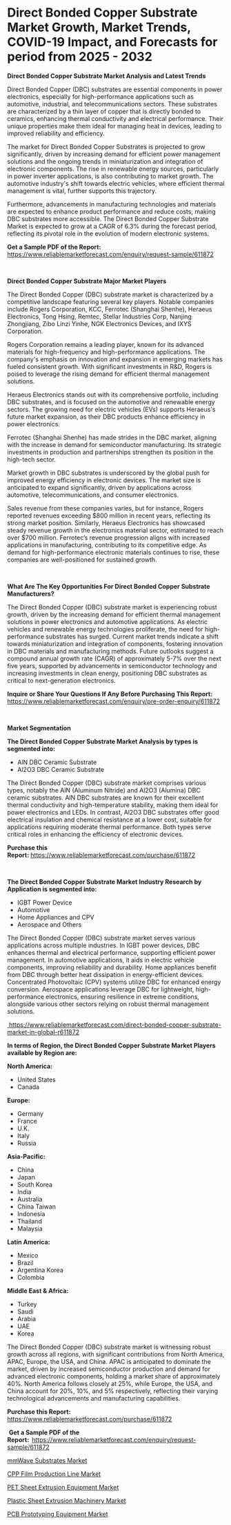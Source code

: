 <p><h1>Direct Bonded Copper Substrate Market Growth, Market Trends, COVID-19 Impact, and Forecasts for period from 2025 - 2032</h1></p><p><strong>Direct Bonded Copper Substrate Market Analysis and Latest Trends</strong></p>
<p><p>Direct Bonded Copper (DBC) substrates are essential components in power electronics, especially for high-performance applications such as automotive, industrial, and telecommunications sectors. These substrates are characterized by a thin layer of copper that is directly bonded to ceramics, enhancing thermal conductivity and electrical performance. Their unique properties make them ideal for managing heat in devices, leading to improved reliability and efficiency.</p><p>The market for Direct Bonded Copper Substrates is projected to grow significantly, driven by increasing demand for efficient power management solutions and the ongoing trends in miniaturization and integration of electronic components. The rise in renewable energy sources, particularly in power inverter applications, is also contributing to market growth. The automotive industry's shift towards electric vehicles, where efficient thermal management is vital, further supports this trajectory.</p><p>Furthermore, advancements in manufacturing technologies and materials are expected to enhance product performance and reduce costs, making DBC substrates more accessible. The Direct Bonded Copper Substrate Market is expected to grow at a CAGR of 6.3% during the forecast period, reflecting its pivotal role in the evolution of modern electronic systems.</p></p>
<p><strong>Get a Sample PDF of the Report:&nbsp;</strong> <a href="https://www.reliablemarketforecast.com/enquiry/request-sample/611872?utm_campaign=1170&utm_medium=2&utm_source=Github&utm_content=ia&utm_term=23032025&utm_id=direct-bonded-copper-substrate">https://www.reliablemarketforecast.com/enquiry/request-sample/611872</a></p>
<p>&nbsp;</p>
<p><strong>Direct Bonded Copper Substrate Major Market Players</strong></p>
<p><p>The Direct Bonded Copper (DBC) substrate market is characterized by a competitive landscape featuring several key players. Notable companies include Rogers Corporation, KCC, Ferrotec (Shanghai Shenhe), Heraeus Electronics, Tong Hsing, Remtec, Stellar Industries Corp, Nanjing Zhongjiang, Zibo Linzi Yinhe, NGK Electronics Devices, and IXYS Corporation. </p><p>Rogers Corporation remains a leading player, known for its advanced materials for high-frequency and high-performance applications. The company's emphasis on innovation and expansion in emerging markets has fueled consistent growth. With significant investments in R&D, Rogers is poised to leverage the rising demand for efficient thermal management solutions.</p><p>Heraeus Electronics stands out with its comprehensive portfolio, including DBC substrates, and is focused on the automotive and renewable energy sectors. The growing need for electric vehicles (EVs) supports Heraeus's future market expansion, as their DBC products enhance efficiency in power electronics.</p><p>Ferrotec (Shanghai Shenhe) has made strides in the DBC market, aligning with the increase in demand for semiconductor manufacturing. Its strategic investments in production and partnerships strengthen its position in the high-tech sector.</p><p>Market growth in DBC substrates is underscored by the global push for improved energy efficiency in electronic devices. The market size is anticipated to expand significantly, driven by applications across automotive, telecommunications, and consumer electronics.</p><p>Sales revenue from these companies varies, but for instance, Rogers reported revenues exceeding $800 million in recent years, reflecting its strong market position. Similarly, Heraeus Electronics has showcased steady revenue growth in the electronics material sector, estimated to reach over $700 million. Ferrotec’s revenue progression aligns with increased applications in manufacturing, contributing to its competitive edge. As demand for high-performance electronic materials continues to rise, these companies are well-positioned for sustained growth.</p></p>
<p>&nbsp;</p>
<p><strong>What Are The Key Opportunities For Direct Bonded Copper Substrate Manufacturers?</strong></p>
<p><p>The Direct Bonded Copper (DBC) substrate market is experiencing robust growth, driven by the increasing demand for efficient thermal management solutions in power electronics and automotive applications. As electric vehicles and renewable energy technologies proliferate, the need for high-performance substrates has surged. Current market trends indicate a shift towards miniaturization and integration of components, fostering innovation in DBC materials and manufacturing methods. Future outlooks suggest a compound annual growth rate (CAGR) of approximately 5-7% over the next five years, supported by advancements in semiconductor technology and increasing investments in clean energy, positioning DBC substrates as critical to next-generation electronics.</p></p>
<p><strong>Inquire or Share Your Questions If Any Before Purchasing This Report:</strong> <a href="https://www.reliablemarketforecast.com/enquiry/pre-order-enquiry/611872?utm_campaign=1170&utm_medium=2&utm_source=Github&utm_content=ia&utm_term=23032025&utm_id=direct-bonded-copper-substrate">https://www.reliablemarketforecast.com/enquiry/pre-order-enquiry/611872</a></p>
<p>&nbsp;</p>
<p><strong>Market Segmentation</strong></p>
<p><strong>The Direct Bonded Copper Substrate Market Analysis by types is segmented into:</strong></p>
<p><ul><li>AlN DBC Ceramic Substrate</li><li>Al2O3 DBC Ceramic Substrate</li></ul></p>
<p><p>The Direct Bonded Copper (DBC) substrate market comprises various types, notably the AlN (Aluminum Nitride) and Al2O3 (Alumina) DBC ceramic substrates. AlN DBC substrates are known for their excellent thermal conductivity and high-temperature stability, making them ideal for power electronics and LEDs. In contrast, Al2O3 DBC substrates offer good electrical insulation and chemical resistance at a lower cost, suitable for applications requiring moderate thermal performance. Both types serve critical roles in enhancing the efficiency of electronic devices.</p></p>
<p><strong>Purchase this Report:&nbsp;</strong><a href="https://www.reliablemarketforecast.com/purchase/611872?utm_campaign=1170&utm_medium=2&utm_source=Github&utm_content=ia&utm_term=23032025&utm_id=direct-bonded-copper-substrate">https://www.reliablemarketforecast.com/purchase/611872</a></p>
<p>&nbsp;</p>
<p><strong>The Direct Bonded Copper Substrate Market Industry Research by Application is segmented into:</strong></p>
<p><ul><li>IGBT Power Device</li><li>Automotive</li><li>Home Appliances and CPV</li><li>Aerospace and Others</li></ul></p>
<p><p>The Direct Bonded Copper (DBC) substrate market serves various applications across multiple industries. In IGBT power devices, DBC enhances thermal and electrical performance, supporting efficient power management. In automotive applications, it aids in electric vehicle components, improving reliability and durability. Home appliances benefit from DBC through better heat dissipation in energy-efficient devices. Concentrated Photovoltaic (CPV) systems utilize DBC for enhanced energy conversion. Aerospace applications leverage DBC for lightweight, high-performance electronics, ensuring resilience in extreme conditions, alongside various other sectors relying on robust thermal management solutions.</p></p>
<p><a href="https://www.reliablemarketforecast.com/direct-bonded-copper-substrate-market-in-global-r611872?utm_campaign=1170&utm_medium=2&utm_source=Github&utm_content=ia&utm_term=23032025&utm_id=direct-bonded-copper-substrate">&nbsp;https://www.reliablemarketforecast.com/direct-bonded-copper-substrate-market-in-global-r611872</a></p>
<p><strong>In terms of Region, the Direct Bonded Copper Substrate Market Players available by Region are:</strong></p>
<p>
    <p> <strong> North America: </strong>
        <ul>
            <li>United States</li>
            <li>Canada</li>
        </ul>
        </p> 
    <p> <strong> Europe: </strong>
        <ul>
            <li>Germany</li>
            <li>France</li>
            <li>U.K.</li>
            <li>Italy</li>
            <li>Russia</li>
        </ul>
        </p> 
    <p> <strong> Asia-Pacific: </strong>
        <ul>
            <li>China</li>
            <li>Japan</li>
            <li>South Korea</li>
            <li>India</li>
            <li>Australia</li>
            <li>China Taiwan</li>
            <li>Indonesia</li>
            <li>Thailand</li>
            <li>Malaysia</li>
        </ul>
        </p> 
    <p> <strong> Latin America: </strong>
        <ul>
            <li>Mexico</li>
            <li>Brazil</li>
            <li>Argentina Korea</li>
            <li>Colombia</li>
        </ul>
        </p> 
    <p> <strong> Middle East & Africa: </strong>
        <ul>
            <li>Turkey</li>
            <li>Saudi</li>
            <li>Arabia</li>
            <li>UAE</li>
            <li>Korea</li>
        </ul>
    </p>
    </p>
<p><p>The Direct Bonded Copper (DBC) substrate market is witnessing robust growth across all regions, with significant contributions from North America, APAC, Europe, the USA, and China. APAC is anticipated to dominate the market, driven by increased semiconductor production and demand for advanced electronic components, holding a market share of approximately 40%. North America follows closely at 25%, while Europe, the USA, and China account for 20%, 10%, and 5% respectively, reflecting their varying technological advancements and manufacturing capabilities.</p></p>
<p><strong>Purchase this Report: </strong><a href="https://www.reliablemarketforecast.com/purchase/611872?utm_campaign=1170&utm_medium=2&utm_source=Github&utm_content=ia&utm_term=23032025&utm_id=direct-bonded-copper-substrate">https://www.reliablemarketforecast.com/purchase/611872</a></p>
<p>&nbsp;<strong>Get a Sample PDF of the Report:&nbsp;&nbsp;</strong><a href="https://www.reliablemarketforecast.com/enquiry/request-sample/611872?utm_campaign=1170&utm_medium=2&utm_source=Github&utm_content=ia&utm_term=23032025&utm_id=direct-bonded-copper-substrate">https://www.reliablemarketforecast.com/enquiry/request-sample/611872</a></p>
<p><strong></strong></p>
<p><p><a href="https://github.com/jolashta/Market-Research-Report-List-1/blob/main/mmwave-substrates-market.md?utm_campaign=1170&utm_medium=2&utm_source=Github&utm_content=ia&utm_term=23032025&utm_id=direct-bonded-copper-substrate">mmWave Substrates Market</a></p><p><a href="https://github.com/lazregaartun/Market-Research-Report-List-1/blob/main/cpp-film-production-line-market.md?utm_campaign=1170&utm_medium=2&utm_source=Github&utm_content=ia&utm_term=23032025&utm_id=direct-bonded-copper-substrate">CPP Film Production Line Market</a></p><p><a href="https://github.com/drevertevell/Market-Research-Report-List-1/blob/main/pet-sheet-extrusion-equipment-market.md?utm_campaign=1170&utm_medium=2&utm_source=Github&utm_content=ia&utm_term=23032025&utm_id=direct-bonded-copper-substrate">PET Sheet Extrusion Equipment Market</a></p><p><a href="https://github.com/elhibacajka/Market-Research-Report-List-1/blob/main/plastic-sheet-extrusion-machinery-market.md?utm_campaign=1170&utm_medium=2&utm_source=Github&utm_content=ia&utm_term=23032025&utm_id=direct-bonded-copper-substrate">Plastic Sheet Extrusion Machinery Market</a></p><p><a href="https://github.com/ienamoun/Market-Research-Report-List-1/blob/main/pcb-prototyping-equipment-market.md?utm_campaign=1170&utm_medium=2&utm_source=Github&utm_content=ia&utm_term=23032025&utm_id=direct-bonded-copper-substrate">PCB Prototyping Equipment Market</a></p></p>